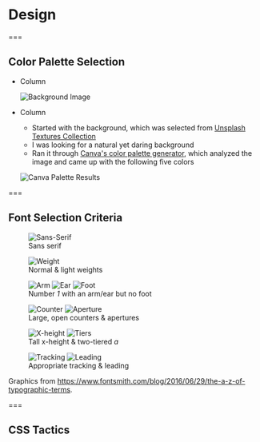 <!-- .slide: id="design-design" -->

# Design

===

<!-- .slide: class="columns layout" id="design-color-selection" -->

## Color Palette Selection

- Column

    ![Background Image](slides/design/purply-derply-background.jpg)

- Column

    - Started with the background, which was selected from [Unsplash Textures Collection](https://unsplash.com/t/textures-patterns)
    - I was looking for a natural yet daring background
    - Ran it through [Canva's color palette generator](https://www.canva.com/colors/color-palette-generator/), which analyzed the image and came up with the following five colors

    ![Canva Palette Results](slides/design/purply-derply-canva-palette.png)

===

<!-- .slide: id="design-font-selection" -->

<style>
    #design-font-selection img {
        height: 250px;
    }

    #design-font-selection figcaption {
        font-size: smaller;
    }
</style>

## Font Selection Criteria

<div class="figures">
    <figure class="fragment">
        <img alt="Sans-Serif" src="slides/design/font-anatomy/sans-serif.png" />
        <figcaption>Sans serif</figcaption>
    </figure>
    <figure class="fragment">
        <img alt="Weight" src="slides/design/font-anatomy/weights.png" />
        <figcaption>Normal & light weights</figcaption>
    </figure>
    <figure class="fragment">
        <img alt="Arm" src="slides/design/font-anatomy/arm.png" />
        <img alt="Ear" src="slides/design/font-anatomy/ear.png" />
        <img alt="Foot" src="slides/design/font-anatomy/foot.png" />
        <figcaption>Number <em>1</em> with an arm/ear but no foot</figcaption>
    </figure>
    <figure class="fragment">
        <img alt="Counter" src="slides/design/font-anatomy/counter.png" />
        <img alt="Aperture" src="slides/design/font-anatomy/aperture.png" />
        <figcaption>Large, open counters & apertures</figcaption>
    </figure>
    <figure class="fragment">
        <img alt="X-height" src="slides/design/font-anatomy/x-height.png" />
        <img alt="Tiers" src="slides/design/font-anatomy/tiers.png" />
        <figcaption>Tall x-height & two-tiered <em>a</em></figcaption>
    </figure>
    <figure class="fragment">
        <img alt="Tracking" src="slides/design/font-anatomy/tracking.png" />
        <img alt="Leading" src="slides/design/font-anatomy/leading.png" />
        <figcaption>Appropriate tracking & leading</figcaption>
    </figure>
</div>
<p>Graphics from <a href="https://www.fontsmith.com/blog/2016/06/29/the-a-z-of-typographic-terms">https://www.fontsmith.com/blog/2016/06/29/the-a-z-of-typographic-terms</a>.</p>

===

<!-- .slide: id="design-css-tactics" -->

## CSS Tactics
